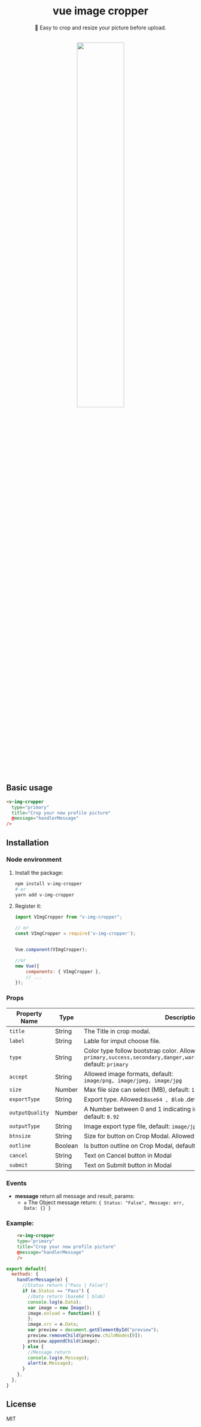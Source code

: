 <div align="center">
  <h1 >vue image cropper</h1>

<p > 💪 Easy to crop and resize your picture before upload.</p>
  <br/>
  
<img  src="https://user-images.githubusercontent.com/84322691/123398701-080d4a00-d5ce-11eb-91d7-368e63fd0437.gif" width="50%"/>
</div>


## Basic usage

```html
<v-img-cropper
  type="primary"
  title="Crop your new profile picture"
  @message="handlerMessage"
/>
```
## Installation

### Node environment

1. Install the package:

   ```sh
   npm install v-img-cropper
   # or
   yarn add v-img-cropper
   ```

2. Register it:

   ```js
   import VImgCropper from "v-img-cropper";
   
   // or
   const VImgCropper = require('v-img-cropper');


   Vue.component(VImgCropper);
   
   //or
   new Vue({
       components: { VImgCropper },
       // ... 
   });
   ```

### Props

 Property Name | Type | Description
 -------- | -------- | --------
 `title` | String | The Title in crop modal.
 `label` | String | Lable for imput choose file.
 `type` | String | Color type follow bootstrap color. Allowed: <br>`primary,success,secondary,danger,warning,info,light,dark,default`  <br>default: `primary`
 `accept` | String | Allowed image formats, default: <br>`image/png, image/jpeg, image/jpg`
 `size` | Number | Max file size can select (MB), default: `1`
 `exportType` | String | Export type. Allowed:`Base64 , Blob` .default: `Base64`
 `outputQuality` | Number | A Number between 0 and 1 indicating image quality if the requested .<br>default: `0.92`
 `outputType` | String | Image export type file, default: `image/jpeg`
 `btnsize` | String | Size for button on Crop Modal. Allowed: `lg,sm`
 `outline` | Boolean | Is button outline on Crop Modal, default: `false`
 `cancel` | String | Text on Cancel button in Modal
 `submit` | String | Text on Submit button in Modal

### Events


- **message** return all message and result, params:
    - `e` The Object message return:  ```{ Status: "False", Message: err, Data: {} }```

### Example:

```html
    <v-img-cropper
    type="primary"
    title="Crop your new profile picture"
    @message="handlerMessage"
    />
```


```js
export default{
  methods: {
    handlerMessage(e) {
      //Status return ["Pass | False"]
      if (e.Status == "Pass") { 
        //Data return (base64 | blob)
        console.log(e.Data);
        var image = new Image();
        image.onload = function() {
        };
        image.src = e.Data; 
        var preview = document.getElementById("preview");
        preview.removeChild(preview.childNodes[0]);
        preview.appendChild(image);
      } else {
        //Message return
        console.log(e.Message);
        alert(e.Message);
      }
    },
  },
}
```
## License

MIT

